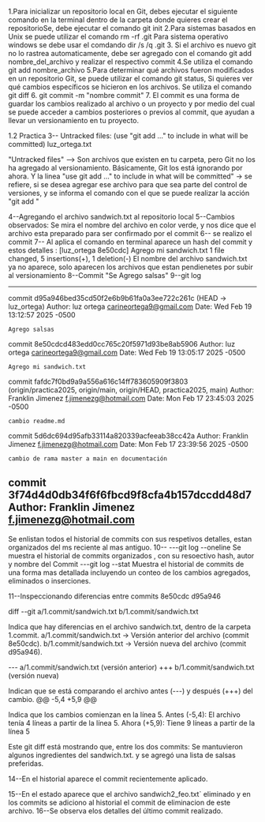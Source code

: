 1.Para inicializar un repositorio local en Git, debes ejecutar el siguiente comando en la terminal 
dentro de la carpeta donde quieres crear el repositorioSe, debe ejecutar el comando git init
2.Para sistemas basados en Unix se puede utilizar el comando rm -rf .git 
Para sistema operativo windows se debe usar el comdando dir /s /q .git 
3. Si el archivo es nuevo git no lo rastrea automaticamente, debe ser agregado con el comando git add nombre_del_archivo y realizar el respectivo commit
4.Se utiliza el comando git add nombre_archivo 
5.Para determinar qué archivos fueron modificados en un repositorio Git, se puede utilizar
el comando git status, 
Si quieres ver qué cambios específicos se hicieron en los archivos. Se utiliza el comando git diff
6. git commit -m "nombre commit"
7. El commit es una forma de guardar los cambios realizado al archivo o un proyecto y por medio del cual se puede acceder a cambios posteriores o previos al commit, que ayudan a llevar un versionamiento en tu proyecto.

1.2 Practica
3--
Untracked files:
  (use "git add <file>..." to include in what will be committed)
        luz_ortega.txt

"Untracked files" --> Son archivos que existen en tu carpeta, pero Git no los ha agregado al versionamiento. Básicamente, Git los está ignorando por ahora.
Y la linea "use git add <file>..." to include in what will be committed" → se refiere, si se desea agregar  ese archivo para que sea parte del control de versiones, y se informa el comando 
con el que se puede realizar la acción "git add <file>"

4--Agregando el archivo sandwich.txt al repositorio local
5--Cambios observados: Se mira el nombre del archivo en color verde, y nos dice que el archivo esta preparado para ser confirmado por el commit
6-- se realizo el commit
7-- Al aplica el comando en terminal aparece un hash del commit y estos detalles :
[luz_ortega 8e50cdc] Agrego mi sandwich.txt
 1 file changed, 5 insertions(+), 1 deletion(-)
El nombre del archivo sandwich.txt ya no aparece, solo aparecen los archivos que estan pendienetes por subir al versionamiento
8--Commit "Se Agrego salsas"
9--git log

-------------------------------------------------------
commit d95a946bed35cd50f2e6b9b61fa0a3ee722c261c (HEAD -> luz_ortega)
Author: luz ortega <carineortega9@gmail.com>
Date:   Wed Feb 19 13:12:57 2025 -0500

    Agrego salsas

commit 8e50cdcd483edd0cc765c20f5971d93be8ab5906
Author: luz ortega <carineortega9@gmail.com>
Date:   Wed Feb 19 13:05:17 2025 -0500

    Agrego mi sandwich.txt

commit fafdc7f0bd9a9a556a616c14ff783605909f3803 (origin/practica2025, origin/main, origin/HEAD, practica2025, main)
Author: Franklin Jimenez <f.jimenezg@hotmail.com>
Date:   Mon Feb 17 23:45:03 2025 -0500

    cambio readme.md

commit 5d6dc694d95afb33114a820339acfeeab38cc42a
Author: Franklin Jimenez <f.jimenezg@hotmail.com>
Date:   Mon Feb 17 23:39:56 2025 -0500

    cambio de rama master a main en documentación

commit 3f74d4d0db34f6f6fbcd9f8cfa4b157dccdd48d7
Author: Franklin Jimenez <f.jimenezg@hotmail.com>
---------------------------------------------------------------------

Se enlistan todos el historial de commits con sus respetivos detalles, estan organizados del ms reciente al mas antiguo.
10--
---git log --oneline
Se muestra el historial de commits organizados , con su resoectivo hash, autor y nombre del Commit
---git log --stat
Muestra el historial de commits de una forma mas detallada incluyendo un conteo de los cambios agregados, eliminados o inserciones.

11--Inspeccionando diferencias entre commits 8e50cdc d95a946

diff --git a/1.commit/sandwich.txt b/1.commit/sandwich.txt

Indica que hay diferencias en el archivo sandwich.txt, dentro de la carpeta 1.commit.
a/1.commit/sandwich.txt → Versión anterior del archivo (commit 8e50cdc).
b/1.commit/sandwich.txt → Versión nueva del archivo (commit d95a946).

--- a/1.commit/sandwich.txt (versión anterior)
+++ b/1.commit/sandwich.txt (versión nueva)

Indican que se está comparando el archivo antes (---) y después (+++) del cambio.
@@ -5,4 +5,9 @@

Indica que los cambios comienzan en la línea 5.
Antes (-5,4): El archivo tenía 4 líneas a partir de la línea 5.
Ahora (+5,9): Tiene 9 líneas a partir de la línea 5

Este git diff está mostrando que, entre los dos commits:
Se mantuvieron algunos ingredientes del sandwich.txt.
y se agregó una lista de salsas preferidas.

14--En el historial aparece el commit recientemente aplicado.

15--En el estado aparece que el archivo  sandwich2_feo.txt` eliminado y en los commits se adiciono al
historial el commit de eliminacion de este archivo.
16--Se observa elos detalles del último commit realizado.
